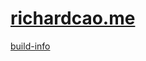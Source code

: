 # [richardcao.me](http://richardcao.me/)

[build-info](https://travis-ci.org/Richard-Cao/Richard-Cao.github.io.svg)
